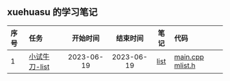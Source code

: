 ## xuehuasu 的学习笔记

| 序号  |任务   | 开始时间   |  结束时间    |    笔记  |    代码   |
| :--- | :---  | :----:    |   :---:    |   :--:  |  :---  |
| 1 | [小试牛刀-list](https://github.com/gcc-mirror/gcc/blob/releases/gcc-9/libstdc%2B%2B-v3/include/bits/stl_list.h)  | 2023-06-19 |  2023-06-19  | [list](./doc/task_1/list.md) | [main.cpp](./src/task_1/main.cpp) [mlist.h](./src/task_1/mlist.h) |